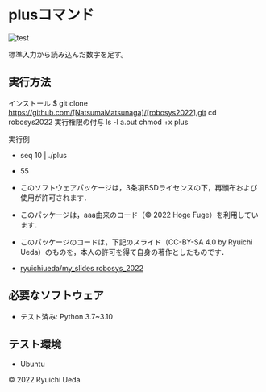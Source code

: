 # plusコマンド
![test](https://github.com/NatsumaMatsunaga/robosys2022/actions/workflows/test.yml/badge.svg)

標準入力から読み込んだ数字を足す。

## 実行方法
インストール
$ git clone https://github.com/[NatsumaMatsunaga]/[robosys2022].git
cd robosys2022
実行権限の付与
ls -l a.out
chmod +x plus


実行例
* seq 10 | ./plus
* 55

 * このソフトウェアパッケージは，3条項BSDライセンスの下，再頒布および使用が許可されます．
  * このパッケージは，aaa由来のコード（© 2022 Hoge Fuge）を利用しています．
  * このパッケージのコードは，下記のスライド（CC-BY-SA 4.0 by Ryuichi Ueda）のものを，本人の許可を得て自身の著作としたものです．
  * [ryuichiueda/my_slides robosys_2022](https://github.com/ryuichiueda/my_slides/tree/master/robosys_2022)

 ## 必要なソフトウェア
 * テスト済み: Python 3.7~3.10
 
 ## テスト環境
 * Ubuntu
 
 © 2022 Ryuichi Ueda

